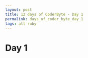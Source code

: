 ```yaml
---
layout: post
title: 12 days of CoderByte - Day 1
permalink: days_of_coder_byte_day_1
tags: all ruby
---
```


# Day 1
